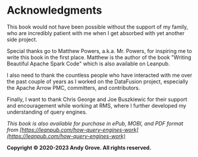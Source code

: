# Acknowledgments

This book would not have been possible without the support of my family, who are incredibly patient with me when I get absorbed with yet another side project.

Special thanks go to Matthew Powers, a.k.a. Mr. Powers, for inspiring me to write this book in the first place. Matthew is the author of the book "Writing Beautiful Apache Spark Code" which is also available on Leanpub.

I also need to thank the countless people who have interacted with me over the past couple of years as I worked on the DataFusion project, especially the Apache Arrow PMC, committers, and contributors.

Finally, I want to thank Chris George and Joe Buszkiewic for their support and encouragement while working at RMS, where I further developed my understanding of query engines.

*This book is also available for purchase in ePub, MOBI, and PDF format from [https://leanpub.com/how-query-engines-work](https://leanpub.com/how-query-engines-work)*

**Copyright © 2020-2023 Andy Grove. All rights reserved.**

